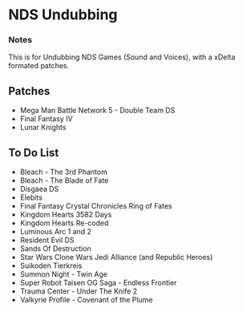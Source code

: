 # NDS Undubbing
### Notes
This is for Undubbing NDS Games (Sound and Voices), with a xDelta formated patches.

## Patches

- Mega Man Battle Network 5 - Double Team DS
- Final Fantasy IV
- Lunar Knights

## To Do List

- Bleach - The 3rd Phantom
- Bleach - The Blade of Fate
- Disgaea DS
- Elebits
- Final Fantasy Crystal Chronicles Ring of Fates
- Kingdom Hearts 3582 Days
- Kingdom Hearts Re-coded
- Luminous Arc 1 and 2
- Resident Evil DS 
- Sands Of Destruction
- Star Wars Clone Wars Jedi Alliance (and Republic Heroes)
- Suikoden Tierkreis
- Summon Night - Twin Age
- Super Robot Taisen OG Saga - Endless Frontier
- Trauma Center - Under The Knife 2
- Valkyrie Profile - Covenant of the Plume